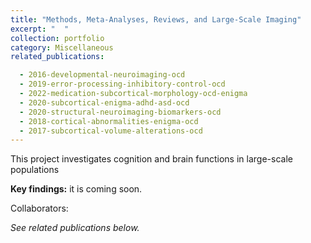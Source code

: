 ```yaml
---
title: "Methods, Meta-Analyses, Reviews, and Large-Scale Imaging"
excerpt: "  "
collection: portfolio
category: Miscellaneous
related_publications:

  - 2016-developmental-neuroimaging-ocd
  - 2019-error-processing-inhibitory-control-ocd
  - 2022-medication-subcortical-morphology-ocd-enigma
  - 2020-subcortical-enigma-adhd-asd-ocd 
  - 2020-structural-neuroimaging-biomarkers-ocd  
  - 2018-cortical-abnormalities-enigma-ocd
  - 2017-subcortical-volume-alterations-ocd
---
```


This project investigates cognition and brain functions in large-scale populations

**Key findings:** it is coming soon.

Collaborators: 

*See related publications below.*

